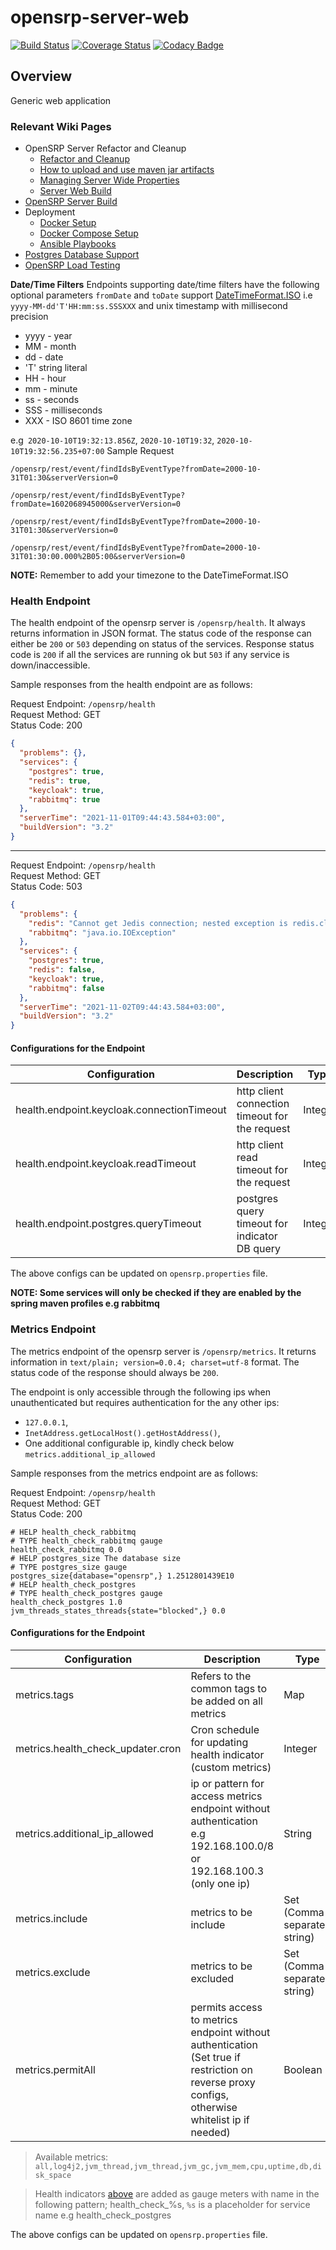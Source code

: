 # opensrp-server-web
[![Build Status](https://travis-ci.org/OpenSRP/opensrp-server-web.svg?branch=master)](https://travis-ci.org/OpenSRP/opensrp-server-web) [![Coverage Status](https://coveralls.io/repos/github/OpenSRP/opensrp-server-web/badge.svg?branch=master)](https://coveralls.io/github/OpenSRP/opensrp-server-web?branch=master) [![Codacy Badge](https://api.codacy.com/project/badge/Grade/5544ce1a89924b919197c902819c83eb)](https://www.codacy.com/app/OpenSRP/opensrp-server-web?utm_source=github.com&amp;utm_medium=referral&amp;utm_content=OpenSRP/opensrp-server-web&amp;utm_campaign=Badge_Grade)

## Overview 
Generic web application

### Relevant Wiki Pages
* OpenSRP Server Refactor and Cleanup
  * [Refactor and Cleanup](https://smartregister.atlassian.net/wiki/spaces/Documentation/pages/562659330/OpenSRP+Server+Refactor+and+Clean+up)
  * [How to upload and use maven jar artifacts](https://smartregister.atlassian.net/wiki/spaces/Documentation/pages/564428801/How+to+upload+and+use+maven+jar+artifacts)
  * [Managing Server Wide Properties](https://smartregister.atlassian.net/wiki/spaces/Documentation/pages/602570753/Managing+Server+Wide+Properties)
  * [Server Web Build](https://smartregister.atlassian.net/wiki/spaces/Documentation/pages/616595457/Server+Web+Build)
* [OpenSRP Server Build](https://smartregister.atlassian.net/wiki/display/Documentation/OpenSRP+Server+Build)
* Deployment
  * [Docker Setup](https://smartregister.atlassian.net/wiki/display/Documentation/Docker+Setup)
  * [Docker Compose Setup](https://smartregister.atlassian.net/wiki/spaces/Documentation/pages/52690976/Docker+Compose+Setup)
  * [Ansible Playbooks](https://smartregister.atlassian.net/wiki/spaces/Documentation/pages/540901377/Ansible+Playbooks)
* [Postgres Database Support](https://smartregister.atlassian.net/wiki/spaces/Documentation/pages/251068417/Postgres+Database+Support+as+Main+Datastore)
* [OpenSRP Load Testing](https://smartregister.atlassian.net/wiki/spaces/Documentation/pages/268075009/OpenSRP+Load+Testing)

**Date/Time Filters** 
Endpoints supporting date/time filters have the following optional parameters  `fromDate` and `toDate` support [DateTimeFormat.ISO](https://docs.spring.io/spring-framework/docs/current/javadoc-api/org/springframework/format/annotation/DateTimeFormat.ISO.html "enum in org.springframework.format.annotation") i.e `yyyy-MM-dd'T'HH:mm:ss.SSSXXX` and unix timestamp with millisecond precision
 * yyyy - year
 * MM - month
 * dd - date
 * 'T' string literal
 * HH - hour
 * mm - minute
 * ss - seconds
 * SSS - milliseconds
 * XXX - ISO 8601 time zone

e.g`` 2020-10-10T19:32:13.856Z``, ``2020-10-10T19:32``, ``2020-10-10T19:32:56.235+07:00``
Sample Request

``/opensrp/rest/event/findIdsByEventType?fromDate=2000-10-31T01:30&serverVersion=0``

``/opensrp/rest/event/findIdsByEventType?fromDate=1602068945000&serverVersion=0``

``/opensrp/rest/event/findIdsByEventType?fromDate=2000-10-31T01:30&serverVersion=0``

``/opensrp/rest/event/findIdsByEventType?fromDate=2000-10-31T01:30:00.000%2B05:00&serverVersion=0``

**NOTE:** 
Remember to add your timezone to the DateTimeFormat.ISO

### Health Endpoint
The health endpoint of the opensrp server is `/opensrp/health`. It always returns information in JSON format. The status code of the response can either be `200` or `503` depending on status of the services. Response status code is `200` if all the services are running ok but `503` if any service is down/inaccessible.

Sample responses from the health endpoint are as follows:

Request Endpoint: `/opensrp/health`  
Request Method: GET  
Status Code: 200  
```json
{
  "problems": {},
  "services": {
    "postgres": true,
    "redis": true,
    "keycloak": true,
    "rabbitmq": true
  },
  "serverTime": "2021-11-01T09:44:43.584+03:00",
  "buildVersion": "3.2"
}
```

---

Request Endpoint: `/opensrp/health`  
Request Method: GET  
Status Code: 503  
```json
{
  "problems": {
    "redis": "Cannot get Jedis connection; nested exception is redis.clients.jedis.exceptions.JedisConnectionException: Could not get a resource from the pool",
    "rabbitmq": "java.io.IOException"
  },
  "services": {
    "postgres": true,
    "redis": false,
    "keycloak": true,
    "rabbitmq": false
  },
  "serverTime": "2021-11-02T09:44:43.584+03:00",
  "buildVersion": "3.2"
}
```

#### Configurations for the Endpoint

| Configuration                               | Description                                    | Type    | Default | 
|---------------------------------------------|------------------------------------------------|---------|---------|
| health.endpoint.keycloak.connectionTimeout  | http client connection timeout for the request | Integer | 5000ms  |
| health.endpoint.keycloak.readTimeout        | http client read timeout for the request       | Integer | 5000ms  |
| health.endpoint.postgres.queryTimeout       | postgres query timeout for indicator DB query  | Integer | 2000ms  |

The above configs can be updated on `opensrp.properties` file.  

**NOTE: Some services will only be checked if they are enabled by the spring maven profiles e.g rabbitmq**


### Metrics Endpoint
The metrics endpoint of the opensrp server is `/opensrp/metrics`. It returns information in `text/plain; version=0.0.4; charset=utf-8` format. The status code of the response should always be `200`.  

The endpoint is only accessible through the following ips when unauthenticated but requires authentication for the any other ips:
- `127.0.0.1`, 
- `InetAddress.getLocalHost().getHostAddress()`,
- One additional configurable ip, kindly check below `metrics.additional_ip_allowed`

Sample responses from the metrics endpoint are as follows:

Request Endpoint: `/opensrp/health`  
Request Method: GET  
Status Code: 200
```text
# HELP health_check_rabbitmq  
# TYPE health_check_rabbitmq gauge
health_check_rabbitmq 0.0
# HELP postgres_size The database size
# TYPE postgres_size gauge
postgres_size{database="opensrp",} 1.2512801439E10
# HELP health_check_postgres  
# TYPE health_check_postgres gauge
health_check_postgres 1.0
jvm_threads_states_threads{state="blocked",} 0.0
```

#### Configurations for the Endpoint

| Configuration                               | Description                                    | Type    | Default | 
|---------------------------------------------|------------------------------------------------|---------|---------|
| metrics.tags  | Refers to the common tags to be added on all metrics | Map | {}  |
| metrics.health_check_updater.cron        | Cron schedule for updating health indicator (custom metrics)      | Integer | 1minute  |
| metrics.additional_ip_allowed       | ip or pattern for access metrics endpoint without authentication e.g  192.168.100.0/8 or 192.168.100.3 (only one ip) | String | ""  |
| metrics.include       | metrics to be include  | Set (Comma separated string) | "all"  |
| metrics.exclude       | metrics to be excluded  | Set (Comma separated string) | ""  |
| metrics.permitAll       | permits access to metrics endpoint without authentication (Set true if restriction on reverse proxy configs, otherwise whitelist ip if needed) | Boolean | false  |

> Available metrics:
> `all,log4j2,jvm_thread,jvm_thread,jvm_gc,jvm_mem,cpu,uptime,db,disk_space`

> Health indicators [above](#health-endpoint) are added as gauge meters with name in the following pattern; health_check_%s, `%s` is a placeholder for service name e.g health_check_postgres 

The above configs can be updated on `opensrp.properties` file.
